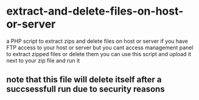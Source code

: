 # extract-and-delete-files-on-host-or-server
a PHP script to extract zips and delete files on host or server
if you have FTP access to your host or server but you cant access management panel to extract zipped files or delete them you can use this script and upload it next to your zip file and run it 
## note that this file will delete itself after a succsessfull run due to security reasons
